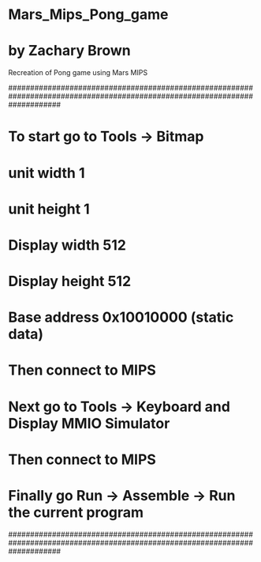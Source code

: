 # Mars_Mips_Pong_game
# by Zachary Brown
Recreation of Pong game using Mars MIPS

############################################################################################################################
# To start go to Tools -> Bitmap
#   unit width      1
#   unit height     1
#   Display width   512
#   Display height  512
#   Base address    0x10010000 (static data)
# Then connect to MIPS
# Next go to Tools -> Keyboard and Display MMIO Simulator
# Then connect to MIPS
# Finally go Run -> Assemble -> Run the current program
############################################################################################################################
